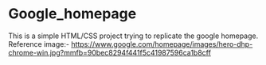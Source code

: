 # Google_homepage

This is a simple HTML/CSS project trying to replicate the google homepage.
Reference image:- https://www.google.com/homepage/images/hero-dhp-chrome-win.jpg?mmfb=90bec8294f441f5c41987596ca1b8cff
